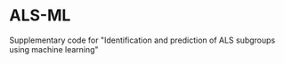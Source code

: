 # ALS-ML
 Supplementary code for "Identification and prediction of ALS subgroups using machine learning"
